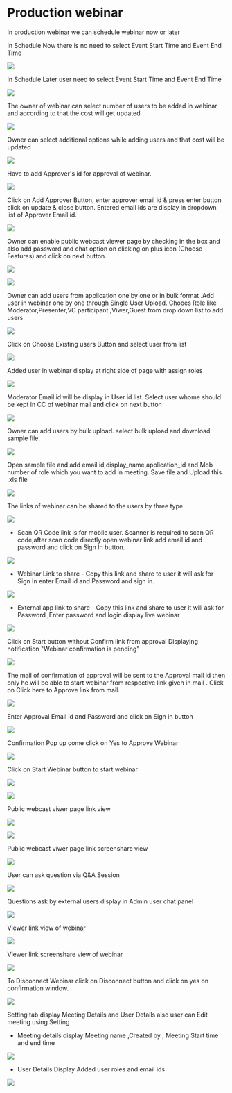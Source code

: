 # Production webinar

 In production webinar we can schedule webinar now or later

In Schedule Now there is no need to select Event Start Time and Event End Time

![](../.gitbook/assets/schedule_later.PNG)

In Schedule Later user need to select Event Start Time and Event End Time

![](../.gitbook/assets/image%20%2861%29.png)

The owner of webinar can select number of users to be added in webinar and according to that the cost will get updated

![](../.gitbook/assets/image%20%28200%29.png)

Owner can select additional options while adding users and that cost will be updated

![](../.gitbook/assets/image%20%2888%29.png)

Have to add Approver's id for approval of webinar. 

![](../.gitbook/assets/image%20%2876%29.png)

Click on Add Approver Button, enter approver email id & press enter button click on update & close button. Entered email ids are display in dropdown list of Approver Email id.

![](../.gitbook/assets/image%20%28206%29.png)

Owner can enable public webcast viewer page by checking in the box and also add password and chat option on clicking on plus icon \(Choose Features\) and click on next button.

![](../.gitbook/assets/image%20%2879%29.png)

![](../.gitbook/assets/image%20%28150%29.png)

Owner can add users from application one by one or in bulk format .Add user in webinar one by one through Single User Upload. Chooes Role like Moderator,Presenter,VC participant ,Viwer,Guest from drop down list to add users 

![](../.gitbook/assets/image%20%28188%29.png)

Click on Choose Existing users Button and select user from list 

![](../.gitbook/assets/image%20%28140%29.png)

Added user in webinar display at right side of page with assign roles

![](../.gitbook/assets/image%20%2889%29.png)

 Moderator Email id will be display in User id list. Select user whome should be kept in CC of webinar mail and click on next button

![](../.gitbook/assets/image%20%28205%29.png)

Owner can add users by bulk upload. select bulk upload and download sample file.

![](../.gitbook/assets/image%20%28129%29.png)

Open sample file and add email id,display\_name,application\_id and Mob number of role which you want to add in meeting. Save file and Upload this .xls file 

![](../.gitbook/assets/image%20%28216%29.png)

 The links of webinar can be shared to the users by three type

![](../.gitbook/assets/image%20%28247%29.png)

* Scan QR Code link is for mobile user. Scanner is required to scan QR code,after scan code directly open webinar link add email id and password and click on Sign In button.

![](../.gitbook/assets/image%20%28127%29.png)

* Webinar Link to share - Copy this link and share to user it will ask for Sign In enter Email id and Password and sign in.

![](../.gitbook/assets/image%20%28202%29.png)

* External app link to share - Copy this link and share to user it will ask for Password ,Enter password and login display live webinar

![](../.gitbook/assets/image%20%28123%29.png)

Click on Start button without Confirm link from approval Displaying notification "Webinar confirmation is pending"

![](../.gitbook/assets/image%20%2848%29.png)

The mail of confirmation of approval will be sent to the Approval mail id then only he will be able to start webinar from respective link given in mail . Click on Click here to Approve link from mail.

![](../.gitbook/assets/image%20%2883%29.png)

Enter Approval Email id and Password and click on Sign in button

![](../.gitbook/assets/image%20%284%29.png)

Confirmation Pop up come click on Yes to Approve Webinar

![](../.gitbook/assets/image%20%28166%29.png)

Click on Start Webinar button to start webinar

![](../.gitbook/assets/image%20%28241%29.png)

![](../.gitbook/assets/image%20%28161%29.png)

Public webcast viwer page link view

![](../.gitbook/assets/image%20%28104%29.png)

![](../.gitbook/assets/image%20%28160%29.png)

Public webcast viwer page link screenshare view

![](../.gitbook/assets/image%20%28146%29.png)

User can ask question via Q&A Session 

![](../.gitbook/assets/image%20%286%29.png)

Questions ask by external users display in Admin user chat panel

![](../.gitbook/assets/image%20%28171%29.png)

Viewer link view of webinar

![](../.gitbook/assets/image%20%2863%29.png)

Viewer link screenshare view of webinar

![](../.gitbook/assets/image%20%2827%29.png)

To Disconnect Webinar click on Disconnect button and click on yes on confirmation window.

![](../.gitbook/assets/image%20%28112%29.png)

Setting tab display Meeting Details and User Details also user can Edit meeting using Setting

* Meeting details display Meeting name ,Created by , Meeting Start time and end time

![](../.gitbook/assets/image%20%2820%29.png)

* User Details Display Added user roles and email ids 

![](../.gitbook/assets/image%20%2859%29.png)


